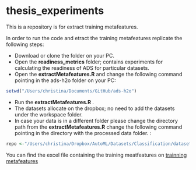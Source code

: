 # thesis_experiments

This is a repository is for extract training metafeatures. 

In order to run the code and etract the training metafeatures replicate the following steps:


* Download or clone the folder on your PC.
* Open the **readiness_metrics** folder;  contains experiments for calculating the readiness of ADS for particular datasets.
* Open the **extractMetafeatures.R** and change the following command pointing in the ads-h2o folder on your PC:
```R
setwd("/Users/christina/Documents/GitHub/ads-h2o")
```
* Run the **extractMetafeatures.R** . 
* The datasets allocate on the dropbox; no need to add the datasets under the workspace folder. 
* In case your data is in a different folder please change the directory path from the **extractMetafeatures.R**  change the following command pointing in the directory with the processed data folder. :

```R
repo <-"/Users/christina/Dropbox/AutoML/Datasets/Classification/dataset-name/processed"
```
You can find the excel file containing the training meatfeatures on [trainning metafeatures](https://github.com/issel-ml-squad/ads-h2o/blob/MFextractor_v1/thesis_experiments/readiness_metric/training_metafeatures.csv)

